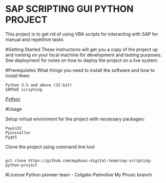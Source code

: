 # SAP SCRIPTING GUI PYTHON PROJECT
This project is to get rid of using VBA scripts for interacting with SAP for manual and repetitive tasks

#Getting Started
These instructions will get you a copy of the project up and running on your local machine for development and testing purposes. See deployment for notes on how to deploy the project on a live system.

#Prerequisites
What things you need to install the software and how to install them

```
Python 3.5 and above (32-bit)
SAPGUI scripting
```
[Python](https://www.python.org/downloads/windows/)

#Usage

Setup virtual enviroment for the project with necessary packages:
```
Pywin32
Pyinstaller
Pyqt5
```
Clone the project using command line tool
```

git clone https://github.com/myphuoc-digital-team/sap-scripting-python-project
```
#License
Python pioneer team - Colgate-Palmolive My Phuoc branch 